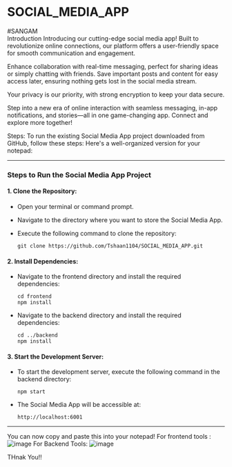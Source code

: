 # SOCIAL_MEDIA_APP
#SANGAM  
Introduction
Introducing our cutting-edge social media app! Built to revolutionize online connections, our platform offers a user-friendly space for smooth communication and engagement.

Enhance collaboration with real-time messaging, perfect for sharing ideas or simply chatting with friends. Save important posts and content for easy access later, ensuring nothing gets lost in the social media stream.

Your privacy is our priority, with strong encryption to keep your data secure.

Step into a new era of online interaction with seamless messaging, in-app notifications, and stories—all in one game-changing app. Connect and explore more together!

Steps:
To run the existing Social Media App project downloaded from GitHub, follow these steps:
Here's a well-organized version for your notepad:

---

### Steps to Run the Social Media App Project

#### 1. Clone the Repository:
- Open your terminal or command prompt.
- Navigate to the directory where you want to store the Social Media App.
- Execute the following command to clone the repository:

  ```
  git clone https://github.com/Tshaan1104/SOCIAL_MEDIA_APP.git
  ```

#### 2. Install Dependencies:

- Navigate to the frontend directory and install the required dependencies:
  ```
  cd frontend
  npm install
  ```

- Navigate to the backend directory and install the required dependencies:
  ```
  cd ../backend
  npm install
  ```

#### 3. Start the Development Server:

- To start the development server, execute the following command in the backend directory:
  ```
  npm start
  ```

- The Social Media App will be accessible at: 
  ```
  http://localhost:6001
  ```

--- 

You can now copy and paste this into your notepad!
For frontend tools :
![image](https://github.com/user-attachments/assets/78d87be4-799a-40ed-82d6-3a871d99daee)
For Backend Tools:
![image](https://github.com/user-attachments/assets/7662b5b2-6d79-4235-aab9-e70e49d263ef)

THnak You!!
